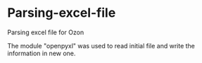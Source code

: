 # Parsing-excel-file
Parsing excel file for Ozon

The module "openpyxl" was used to read initial file and write the information in new one.
